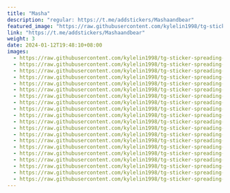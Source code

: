 ```yaml
---
title: "Masha"
description: "regular: https://t.me/addstickers/Mashaandbear"
featured_image: "https://raw.githubusercontent.com/kylelin1998/tg-sticker-spreading-worldwide-images/main/img/11ff8163-92a6-44e2-967b-4bd4869258cc.jpg"
link: "https://t.me/addstickers/Mashaandbear"
weight: 3
date: 2024-01-12T19:48:10+08:00
images:
  - https://raw.githubusercontent.com/kylelin1998/tg-sticker-spreading-worldwide-images/main/img/11ff8163-92a6-44e2-967b-4bd4869258cc.jpg
  - https://raw.githubusercontent.com/kylelin1998/tg-sticker-spreading-worldwide-images/main/img/328af139-b1c6-40cd-b785-69ebe99403ac.jpg
  - https://raw.githubusercontent.com/kylelin1998/tg-sticker-spreading-worldwide-images/main/img/16c733a7-fb9c-4e4a-a167-82a993ea2047.jpg
  - https://raw.githubusercontent.com/kylelin1998/tg-sticker-spreading-worldwide-images/main/img/d57d5637-574c-430d-8d55-410a7841d064.jpg
  - https://raw.githubusercontent.com/kylelin1998/tg-sticker-spreading-worldwide-images/main/img/e3063863-2eb7-46ce-9ef3-0a9d72817fb3.jpg
  - https://raw.githubusercontent.com/kylelin1998/tg-sticker-spreading-worldwide-images/main/img/c24247b7-29cd-4c85-934c-0909415e447f.jpg
  - https://raw.githubusercontent.com/kylelin1998/tg-sticker-spreading-worldwide-images/main/img/d02428de-d1c1-4de9-9c83-6d84336fb12e.jpg
  - https://raw.githubusercontent.com/kylelin1998/tg-sticker-spreading-worldwide-images/main/img/4b09694e-0652-4f2d-9bf5-498854341408.jpg
  - https://raw.githubusercontent.com/kylelin1998/tg-sticker-spreading-worldwide-images/main/img/a1383d0f-256e-43a8-9d95-804d37510b5b.jpg
  - https://raw.githubusercontent.com/kylelin1998/tg-sticker-spreading-worldwide-images/main/img/f0911372-0256-46b8-8c6e-61f4b9b0afd8.jpg
  - https://raw.githubusercontent.com/kylelin1998/tg-sticker-spreading-worldwide-images/main/img/fffcac34-1e30-497c-ab8e-497fb55f1e20.jpg
  - https://raw.githubusercontent.com/kylelin1998/tg-sticker-spreading-worldwide-images/main/img/c56ac324-81db-4a84-9a5c-7f2e28d71cf6.jpg
  - https://raw.githubusercontent.com/kylelin1998/tg-sticker-spreading-worldwide-images/main/img/c32c7c8f-7263-4d88-943f-c742336bd398.jpg
  - https://raw.githubusercontent.com/kylelin1998/tg-sticker-spreading-worldwide-images/main/img/bc4feb8d-5fec-4538-ac90-f9b9abfbfcde.jpg
  - https://raw.githubusercontent.com/kylelin1998/tg-sticker-spreading-worldwide-images/main/img/ff85ab1a-19b3-45b1-a697-09ccbf255d33.jpg
  - https://raw.githubusercontent.com/kylelin1998/tg-sticker-spreading-worldwide-images/main/img/339f0038-6ec8-4656-b306-ac40315c0f48.jpg
  - https://raw.githubusercontent.com/kylelin1998/tg-sticker-spreading-worldwide-images/main/img/6560e585-0e6b-4dbb-954c-62ffc19c3b8e.jpg
  - https://raw.githubusercontent.com/kylelin1998/tg-sticker-spreading-worldwide-images/main/img/0e8ffaa2-5ce2-41da-888a-10ca1e30818a.jpg
  - https://raw.githubusercontent.com/kylelin1998/tg-sticker-spreading-worldwide-images/main/img/761e2b7e-4863-47e3-9793-652fe502bf1e.jpg
  - https://raw.githubusercontent.com/kylelin1998/tg-sticker-spreading-worldwide-images/main/img/551ff7f9-6df0-4e23-ab9f-92a181352faa.jpg
---
```


